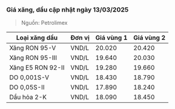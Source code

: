 
### Giá xăng, dầu cập nhật ngày 13/03/2025
> Nguồn: Petrolimex

| Loại xăng dầu     | Đơn vị | Giá vùng 1 | Giá vùng 2 |
|-------------------|--------|------------|------------|
| Xăng RON 95-V     | VND/L  |     20.020 |     20.420 |
| Xăng RON 95-III   | VND/L  |     19.640 |     20.030 |
| Xăng E5 RON 92-II | VND/L  |     19.280 |     19.660 |
| DO 0,001S-V       | VND/L  |     18.430 |     18.790 |
| DO 0,05S-II       | VND/L  |     17.890 |     18.240 |
| Dầu hỏa 2-K       | VND/L  |     18.090 |     18.450 |
